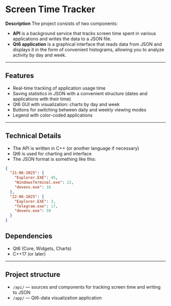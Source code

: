 # Screen Time Tracker

**Description**
The project consists of two components:

* **API** is a background service that tracks screen time spent in various applications and writes the data to a JSON file.
* **Qt6 application** is a graphical interface that reads data from JSON and displays it in the form of convenient histograms, allowing you to analyze activity by day and week.

---

## Features

* Real-time tracking of application usage time
* Saving statistics in JSON with a convenient structure (dates and applications with their time)
* Qt6 GUI with visualization: charts by day and week
* Buttons for switching between daily and weekly viewing modes
* Legend with color-coded applications

---

## Technical Details

* The API is written in C++ (or another language if necessary)
* Qt6 is used for charting and interface
* The JSON format is something like this:

```json
{
  "21-06-2025": {
    "Explorer.EXE": 45,
    "WindowsTerminal.exe": 22,
    "devenv.exe": 16
  },
  "22-06-2025": {
    "Explorer.EXE": 3,
    "Telegram.exe": 17,
    "devenv.exe": 59
  }
}
```

## Dependencies

* Qt6 (Core, Widgets, Charts)
* C++17 (or later)

---

## Project structure

* `/api/` — sources and components for tracking screen time and writing to JSON
* `/app/` — Qt6-data visualization application

